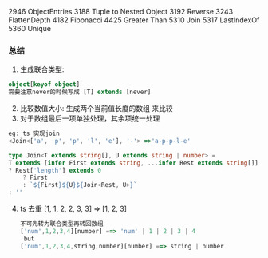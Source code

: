 2946 ObjectEntries
3188 Tuple to Nested Object
3192 Reverse
3243 FlattenDepth
4182 Fibonacci
4425 Greater Than
5310 Join
5317 LastIndexOf
5360 Unique

### 总结

1. 生成联合类型:

```ts
object[keyof object]
需要注意never的时候写成 [T] extends [never]
```

2. 比较数值大小: 生成两个当前值长度的数组 来比较
3. 对于数组最后一项单独处理，其余项统一处理

```ts
eg: ts 实现join
<Join<['a', 'p', 'p', 'l', 'e'], '-'> =>'a-p-p-l-e'

type Join<T extends string[], U extends string | number> =
T extends [infer First extends string, ...infer Rest extends string[]]
? Rest['length'] extends 0
    ? First
    : `${First}${U}${Join<Rest, U>}`
: ''

```

4. ts 去重 [1, 1, 2, 2, 3, 3] => [1, 2, 3]

   ```ts
   不可先转为联合类型再转回数组
   ['num',1,2,3,4][number] ==> 'num' | 1 | 2 | 3 | 4
    but
   ['num',1,2,3,4,string,number][number] ==> string | number
   ```

